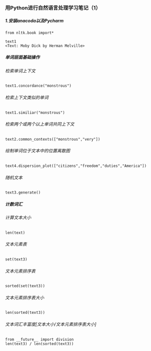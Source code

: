 ### 用Python进行自然语言处理学习笔记（1）
##### 1.安装anacoda以及Pycharm
`from nltk.book import*`
```
text1
<Text: Moby Dick by Herman Melville>
```
##### 单词层面基础操作

###### 检索单词上下文

`text1.concordance("monstrous") `

###### 检索上下文类似的单词

`text1.similiar("monstrous")`

###### 检索两个或两个以上单词共同上下文

`text2.common_contexts(["monstrous","very"])`

###### 绘制单词位于文本中的位置离散图

`text4.dispersion_plot(["citizens","freedom","duties","America"])`

###### 随机文本

`text3.generate()`

##### 计数词汇

###### 计算文本大小

`len(text)`

###### 文本元素表

`set(text3)`

###### 文本元素排序表

`sorted(set(text3))`

###### 文本元素排序表大小

`len(sorted(text3))`

###### 文本词汇丰富度[文本大小/文本元素排序表大小]

```
from __future__ import division
len(text3) / len(sorted(text3))
```



